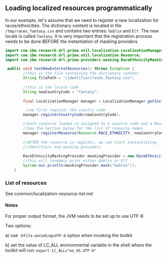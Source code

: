 ## Loading localized resources programmatically

In our example, let's assume that we need to register a new localization for races/ethnicities. The dictionary content is located in file `/tmp/races_fantasy.csv` and contains two entries: `Goblin` and `Elf`. The new locale is called `fantasy`. It is very important that the registration process needs to be done BEFORE the instantiation of masking providers

```java
import com.ibm.research.drl.prima.util.localization.LocalizationManager;
import com.ibm.research.drl.prima.util.localization.Resource;
import com.ibm.research.drl.prima.providers.masking.RaceEthnicityMaskingProvider;

 public void testNewExternalResources() throws Exception {
        //this is the file containing the dictionary content
        String filePath = "/identifier/races_fantasy.csv"; 
        
        //this is the locale code
        String newCountryCode = "fantasy";
        
        final LocalizationManager manager = LocalizationManager.getInstance();

		 //we first register the country code
        manager.registerCountryCode(newCountryCode);

        //each resource loaded is assigned to a country code and a Resource object. 
        //See the Section below for the list of resource names
        manager.registerResource(Resource.RACE_ETHNICITY, newCountryCode, filePath);
       
        //AFTER the resource is register, we can start instantiating 
        //identifiers and masking providers
        
        RaceEthnicityMaskingProvider maskingProvider = new RaceEthnicityMaskingProvider();
        //this will randomly print either Goblin or Elf
        System.out.println(maskingProvider.mask("Goblin"));
    }
```

### List of resources

See common/localization-resource-list.md

#### Notes

For proper output format, the JVM needs to be set up to use UTF-8

Two options:

a) use `-Dfile.encoding=UTF-8` option when invoking the toolkit

b) set the value of LC_ALL environmental variable in the shell where the toolkit will run: `export LC_ALL="en_US.UTF-8"`
